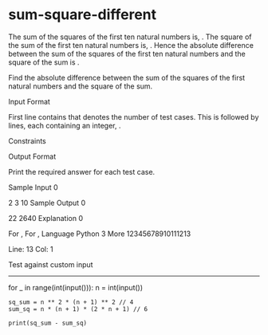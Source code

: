 # sum-square-different
The sum of the squares of the first ten natural numbers is, . The square of the sum of the first ten natural numbers is, . Hence the absolute difference between the sum of the squares of the first ten natural numbers and the square of the sum is .

Find the absolute difference between the sum of the squares of the first  natural numbers and the square of the sum.

Input Format

First line contains  that denotes the number of test cases. This is followed by  lines, each containing an integer, .

Constraints

Output Format

Print the required answer for each test case.

Sample Input 0

2
3
10
Sample Output 0

22
2640
Explanation 0

For  , 
For , 
Language
Python 3
More
12345678910111213

    

Line: 13 Col: 1

Test against custom input

----------------------------------------------------------------------------------------------
for _ in range(int(input())):
    n = int(input())

   

    sq_sum = n ** 2 * (n + 1) ** 2 // 4
    sum_sq = n * (n + 1) * (2 * n + 1) // 6

    print(sq_sum - sum_sq)


    
